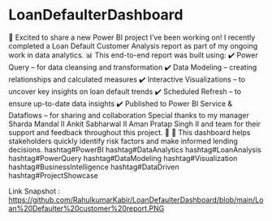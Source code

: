 # LoanDefaulterDashboard
🚀 Excited to share a new Power BI project I’ve been working on!
I recently completed a Loan Default Customer Analysis report as part of my ongoing work in data analytics. 📊
This end-to-end report was built using:
✔️ Power Query – for data cleansing and transformation
 ✔️ Data Modeling – creating relationships and calculated measures
 ✔️ Interactive Visualizations – to uncover key insights on loan default trends
 ✔️ Scheduled Refresh – to ensure up-to-date data insights
 ✔️ Published to Power BI Service & Dataflows – for sharing and collaboration
Special thanks to my manager 
Sharda Mandal II Ankit Sabharwal II Aman Pratap Singh II 
and team for their support and feedback throughout this project. 🙌
🔗 This dashboard helps stakeholders quickly identify risk factors and make informed lending decisions.
hashtag#PowerBI hashtag#DataAnalytics hashtag#LoanAnalysis hashtag#PowerQuery hashtag#DataModeling hashtag#Visualization hashtag#BusinessIntelligence hashtag#DataDriven hashtag#ProjectShowcase

Link Snapshot : https://github.com/RahulkumarKabir/LoanDefaulterDashboard/blob/main/Loan%20Defaulter%20customer%20report.PNG
